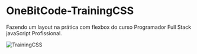 # OneBitCode-TrainingCSS
Fazendo um layout na prática com flexbox do curso Programador Full Stack javaScript Profissional.

![TrainingCSS](https://user-images.githubusercontent.com/65515537/157480273-e58f4a97-87e9-4490-adff-54b819b7330a.gif)

